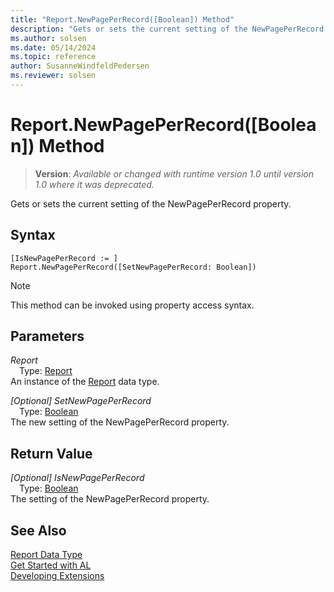 ```yaml
---
title: "Report.NewPagePerRecord([Boolean]) Method"
description: "Gets or sets the current setting of the NewPagePerRecord property."
ms.author: solsen
ms.date: 05/14/2024
ms.topic: reference
author: SusanneWindfeldPedersen
ms.reviewer: solsen
---
```

[//]: # (START>DO_NOT_EDIT)
[//]: # (IMPORTANT:Do not edit any of the content between here and the END>DO_NOT_EDIT.)
[//]: # (Any modifications should be made in the .xml files in the ModernDev repo.)
# Report.NewPagePerRecord([Boolean]) Method
> **Version**: _Available or changed with runtime version 1.0 until version 1.0 where it was deprecated._

Gets or sets the current setting of the NewPagePerRecord property.


## Syntax
```AL
[IsNewPagePerRecord := ]  Report.NewPagePerRecord([SetNewPagePerRecord: Boolean])
```
> [!NOTE]
> This method can be invoked using property access syntax.
## Parameters
*Report*  
&emsp;Type: [Report](report-data-type.md)  
An instance of the [Report](report-data-type.md) data type.  

*[Optional] SetNewPagePerRecord*  
&emsp;Type: [Boolean](../boolean/boolean-data-type.md)  
The new setting of the NewPagePerRecord property.  


## Return Value
*[Optional] IsNewPagePerRecord*  
&emsp;Type: [Boolean](../boolean/boolean-data-type.md)  
The setting of the NewPagePerRecord property.


[//]: # (IMPORTANT: END>DO_NOT_EDIT)
## See Also
[Report Data Type](report-data-type.md)  
[Get Started with AL](../../devenv-get-started.md)  
[Developing Extensions](../../devenv-dev-overview.md)